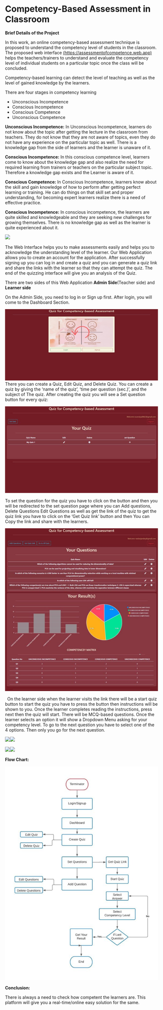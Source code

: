 ﻿# Competency-Based Assessment in Classroom

**Brief Details of the Project** 

In this work, an online competency-based assessment technique is proposed to understand the competency  level  of  students  in  the  classroom.  The  proposed  web  interface [(https://assessmentofcompetence.web.app)](https://assessmentofcompetence.web.app/)  helps  the  teachers/trainers  to  understand  and evaluate the competency level of individual students on a  particular topic once the class will be concluded.  

Competency-based  learning  can  detect  the  level  of  teaching  as  well  as  the  level  of  gained knowledge by the learners. 

There are four stages in competency learning  

- Unconscious Incompetence 
- Conscious Incompetence 
- Conscious Competence 
- Unconscious Competence 

__Unconscious Incompetence:__ In Unconscious Incompetence, learners do not know about the topic after getting the lecture in the classroom from teachers.  They do not know that they are not aware of topics, even they do not have any experience on the particular topic as well. There is a knowledge gap from the side of learners and the learner is unaware of it. 

__Conscious Incompetence:__ In this conscious competence level, learners come to know about the knowledge gap and also realize the need for required learning from trainers or teachers on the particular subject topic. Therefore a knowledge gap exists and the Learner is aware of it. 

**Conscious Competence:** In Conscious Incompetence, learners know about the skill and gain knowledge of how to perform after getting perfect learning or training. He can do things on that skill  set and  proper understanding, for  becoming  expert  learners  realize there  is  a  need  of effective practice.  

**Conscious  Incompetence:**   In  conscious  incompetence,  the  learners  are  quite  skilled  and knowledgeable  and  they  are  seeking  new  challenges  for  growing  themselves.  There  is  no knowledge gap as well as the learner is quite experienced about it. 

![](Aspose.Words.1d77fe79-49b1-4e20-9944-402e6ade56a6.001.jpeg)

The Web Interface helps you to make assessments easily and helps you to acknowledge the understanding level of the learner. Our Web Application allows you to create an account for the application. After successfully signing up you can log in and create a quiz and you can generate a quiz link and share the links with the learner so that they can attempt the quiz. The end of the quizzing interface will give you an analysis of the Quiz. 

There are two sides of this Web Application **Admin Side**(Teacher side) and **Learner side**  

On the Admin Side, you need to log in or Sign up first. After login, you will come to the Dashboard Section. 

![](/README_assets/Aspose.Words.1d77fe79-49b1-4e20-9944-402e6ade56a6.002.jpeg)There you can create a Quiz, Edit Quiz, and Delete Quiz. You can create a quiz by giving the ‘name of the quiz’, ‘time per question (sec.)’, and the subject of The quiz. After creating the quiz you will see a Set question button for every quiz: 

![](/README_assets/Aspose.Words.1d77fe79-49b1-4e20-9944-402e6ade56a6.003.jpeg)

To set the question for the quiz you have to click on the button and then you will be redirected to the set question page where you can Add questions, Delete Questions  Edit Questions as well as get the link of the quiz to get the quiz link you have to click on the ‘Get Quiz link’ button and then You can Copy the link and share with the learners. 

![](/README_assets/Aspose.Words.1d77fe79-49b1-4e20-9944-402e6ade56a6.004.jpeg)

` `On the learner side when the learner visits the link there will be a start quiz button to start the quiz you have to press the button then instructions will be shown to you. Once the learner completes reading the instructions, press next then the quiz will start. There will be MCQ-based questions. Once the learner selects an option it will show a Dropdown Menu asking for your competency level. To go to the next question you have to select one of the 4 options. Then only you go for the next question.  

![](/README_assets/Aspose.Words.1d77fe79-49b1-4e20-9944-402e6ade56a6.005.png)![](/README_assets/Aspose.Words.1d77fe79-49b1-4e20-9944-402e6ade56a6.006.png)

![](Aspose.Words.1d77fe79-49b1-4e20-9944-402e6ade56a6.007.png)![](Aspose.Words.1d77fe79-49b1-4e20-9944-402e6ade56a6.008.png)

**Flow Chart:**

![](/README_assets/Aspose.Words.1d77fe79-49b1-4e20-9944-402e6ade56a6.009.jpeg)

**Conclusion:** 

There is always a need to check how competent the learners are. This platform will give you a real-time/online easy solution for the same. 


